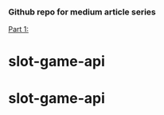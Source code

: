 ### Github repo for medium article series

[Part 1:](https://medium.com/p/976555ecba)
# slot-game-api
# slot-game-api
